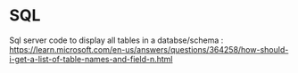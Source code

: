 # SQL

Sql server code to display all tables in a databse/schema : https://learn.microsoft.com/en-us/answers/questions/364258/how-should-i-get-a-list-of-table-names-and-field-n.html
